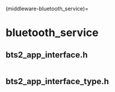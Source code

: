 (middleware-bluetooth_service)=

# bluetooth_service

## bts2_app_interface.h
```{doxygenfile}  bts2_app_interface.h
```

## bts2_app_interface_type.h
```{doxygenfile}  bts2_app_interface_type.h
```
